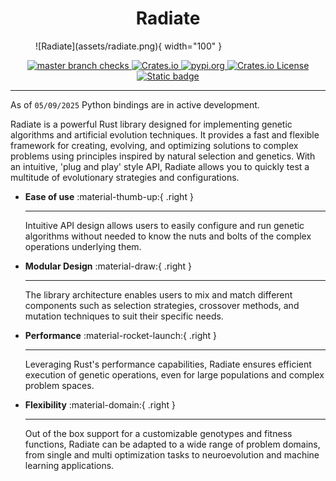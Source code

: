 #  

<center>
    <h1>Radiate</h1>
</center>
<figure markdown="span">
  ![Radiate](assets/radiate.png){ width="100" }
</figure>

<div align="center">
    <a href="https://github.com/pkalivas/radiate/actions/workflows/unit-tests.yml">
        <img src="https://img.shields.io/github/check-runs/pkalivas/radiate/master" alt="master branch checks" />
    </a>
    <a href="https://crates.io/crates/radiate">
        <img src="https://img.shields.io/crates/v/radiate" alt="Crates.io" />
    </a>
    <a href="https://pypi.org/project/radiate/">
        <img src="https://img.shields.io/pypi/v/radiate?color=blue" alt="pypi.org" />
    </a>
    <a href="https://github.com/pkalivas/radiate?tab=MIT-1-ov-file">
        <img src="https://img.shields.io/crates/l/radiate" alt="Crates.io License" />
    </a>
    <a href="">
        <img src="https://img.shields.io/badge/evolution-genetics-default" alt="Static badge" />
    </a>
</div>

___
As of `05/09/2025` Python bindings are in active development.

Radiate is a powerful Rust library designed for implementing genetic algorithms and artificial evolution techniques. It
provides a fast and flexible framework for creating, evolving, and optimizing solutions to complex problems using principles
inspired by natural selection and genetics. With an intuitive, 'plug and play' style API, Radiate allows you to quickly test a multitude of evolutionary strategies and configurations.

<div class="grid cards" markdown>
    
-   **Ease of use** :material-thumb-up:{ .right }

    ---

    Intuitive API design allows users to easily configure and run genetic algorithms without needed to know the nuts and bolts of the complex operations underlying them.

-   **Modular Design** :material-draw:{ .right }

    ---

    The library architecture enables users to mix and match different components such as selection strategies, crossover methods, and mutation techniques to suit their specific needs.

-   **Performance** :material-rocket-launch:{ .right }

    ---

    Leveraging Rust's performance capabilities, Radiate ensures efficient execution of genetic operations, even for large populations and complex problem spaces. 

-   **Flexibility** :material-domain:{ .right }

    ---

    Out of the box support for a customizable genotypes and fitness functions, Radiate can be adapted to a wide range of problem domains, from single and multi optimization tasks to neuroevolution and machine learning applications.

</div>
